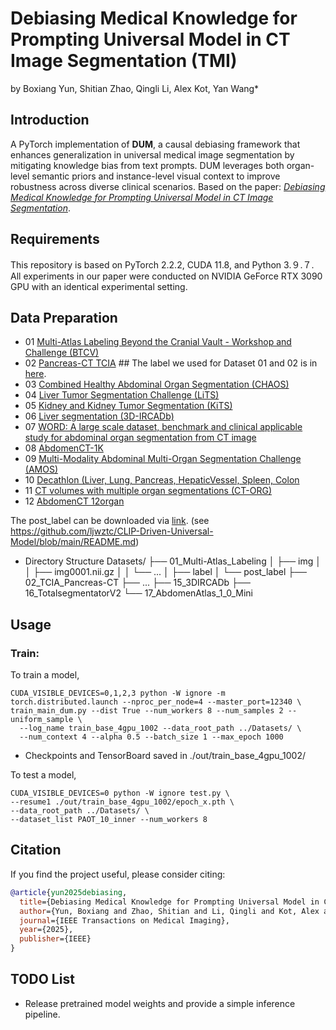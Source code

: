 # Debiasing Medical Knowledge for Prompting Universal Model in CT Image Segmentation (TMI)
by Boxiang Yun, Shitian Zhao, Qingli Li, Alex Kot, Yan Wang*
 
## Introduction
A PyTorch implementation of **DUM**, a causal debiasing framework that enhances generalization in universal medical image segmentation by mitigating knowledge bias from text prompts. DUM leverages both organ-level semantic priors and instance-level visual context to improve robustness across diverse clinical scenarios. Based on the paper: [*Debiasing Medical Knowledge for Prompting Universal Model in CT Image Segmentation*](https://ieeexplore.ieee.org/abstract/document/11080474/).

## Requirements
This repository is based on PyTorch 2.2.2, CUDA 11.8, and Python 3.９.７. All experiments in our paper were conducted on NVIDIA GeForce RTX 3090 GPU with an identical experimental setting.

## Data Preparation

- 01 [Multi-Atlas Labeling Beyond the Cranial Vault - Workshop and Challenge (BTCV)](https://www.synapse.org/#!Synapse:syn3193805/wiki/217789)
- 02 [Pancreas-CT TCIA](https://wiki.cancerimagingarchive.net/display/Public/Pancreas-CT)  ## The label we used for Dataset 01 and 02 is in [here](https://zenodo.org/records/1169361).
- 03 [Combined Healthy Abdominal Organ Segmentation (CHAOS)](https://chaos.grand-challenge.org/Combined_Healthy_Abdominal_Organ_Segmentation/)
- 04 [Liver Tumor Segmentation Challenge (LiTS)](https://competitions.codalab.org/competitions/17094#learn_the_details)
- 05 [Kidney and Kidney Tumor Segmentation (KiTS)](https://kits21.kits-challenge.org/participate#download-block)
- 06 [Liver segmentation (3D-IRCADb)](https://www.ircad.fr/research/data-sets/liver-segmentation-3d-ircadb-01/)
- 07 [WORD: A large scale dataset, benchmark and clinical applicable study for abdominal organ segmentation from CT image](https://github.com/HiLab-git/WORD)
- 08 [AbdomenCT-1K](https://github.com/JunMa11/AbdomenCT-1K)
- 09 [Multi-Modality Abdominal Multi-Organ Segmentation Challenge (AMOS)](https://amos22.grand-challenge.org)
- 10 [Decathlon (Liver, Lung, Pancreas, HepaticVessel, Spleen, Colon](https://drive.google.com/drive/folders/1HqEgzS8BV2c7xYNrZdEAnrHk7osJJ--2)
- 11 [CT volumes with multiple organ segmentations (CT-ORG)](https://wiki.cancerimagingarchive.net/pages/viewpage.action?pageId=61080890)
- 12 [AbdomenCT 12organ](https://zenodo.org/records/7860267)

The post_label can be downloaded via [link](https://portland-my.sharepoint.com/:u:/g/personal/jliu288-c_my_cityu_edu_hk/EX04Ilv4zh1Lm_HB0wnpaykB4Slef043RVWhX3lN05gylw?e=qG0DOS).
(see https://github.com/ljwztc/CLIP-Driven-Universal-Model/blob/main/README.md)

- Directory Structure
Datasets/
├── 01_Multi-Atlas_Labeling
│   ├── img
│   │   ├── img0001.nii.gz
│   │   └── ...
│   ├── label
│   └── post_label
├── 02_TCIA_Pancreas-CT
├── ...
├── 15_3DIRCADb
├── 16_TotalsegmentatorV2
└── 17_AbdomenAtlas_1_0_Mini


## Usage
### Train:
To train a model,
```
CUDA_VISIBLE_DEVICES=0,1,2,3 python -W ignore -m torch.distributed.launch --nproc_per_node=4 --master_port=12340 \
train_main_dum.py --dist True --num_workers 8 --num_samples 2 --uniform_sample \
  --log_name train_base_4gpu_1002 --data_root_path ../Datasets/ \
  --num_context 4 --alpha 0.5 --batch_size 1 --max_epoch 1000
```
- Checkpoints and TensorBoard saved in ./out/train_base_4gpu_1002/

To test a model,
```
CUDA_VISIBLE_DEVICES=0 python -W ignore test.py \
--resume1 ./out/train_base_4gpu_1002/epoch_x.pth \
--data_root_path ../Datasets/ \
--dataset_list PAOT_10_inner --num_workers 8
```

## Citation
If you find the project useful, please consider citing:

```bibtex
@article{yun2025debiasing,
  title={Debiasing Medical Knowledge for Prompting Universal Model in CT Image Segmentation},
  author={Yun, Boxiang and Zhao, Shitian and Li, Qingli and Kot, Alex and Wang, Yan},
  journal={IEEE Transactions on Medical Imaging},
  year={2025},
  publisher={IEEE}
}
```

## TODO List
- Release pretrained model weights and provide a simple inference pipeline.


